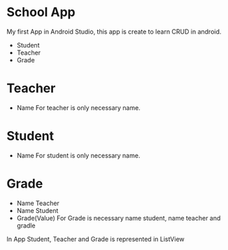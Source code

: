 # School App

My first App in Android Studio, this app is create to learn CRUD in android.

  - Student
  - Teacher
  - Grade

# Teacher

  - Name
  For teacher is only necessary name.

# Student

  - Name
  For student is only necessary name.

# Grade

  - Name Teacher
  - Name Student
  - Grade(Value)
  For Grade is necessary name student, name teacher and gradle


In App Student, Teacher and Grade is represented in ListView
